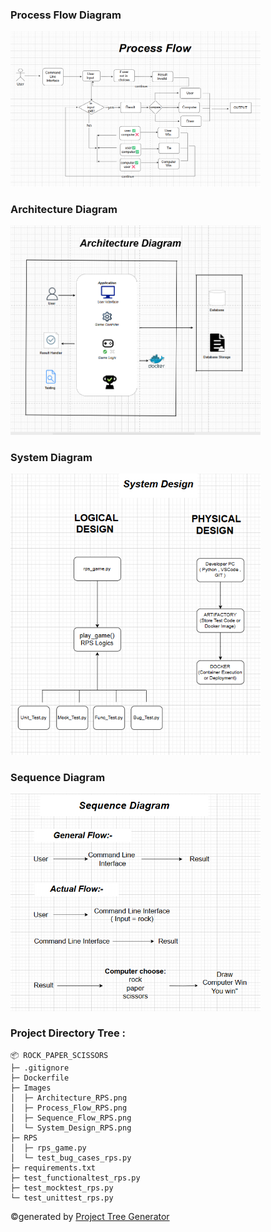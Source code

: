 

### Process Flow Diagram

<img src="Images/Process_Flow_RPS.png" alt="Flow Diagram" width="400"/>


### Architecture Diagram

<img src="Images/Architecture_RPS.png" alt="Flow Diagram" width="400"/>

### System Diagram

<img src="Images/System_Design_RPS.png" alt="Flow Diagram" width="400"/>


### Sequence Diagram

<img src="Images/Sequence_Flow_RPS.png" alt="Flow Diagram" width="400"/>

### Project Directory Tree :

```
📦 ROCK_PAPER_SCISSORS
├─ .gitignore
├─ Dockerfile
├─ Images
│  ├─ Architecture_RPS.png
│  ├─ Process_Flow_RPS.png
│  ├─ Sequence_Flow_RPS.png
│  └─ System_Design_RPS.png
├─ RPS
│  ├─ rps_game.py
│  └─ test_bug_cases_rps.py
├─ requirements.txt
├─ test_functionaltest_rps.py
├─ test_mocktest_rps.py
└─ test_unittest_rps.py
```
©generated by [Project Tree Generator](https://woochanleee.github.io/project-tree-generator)
